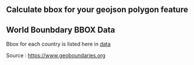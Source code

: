 ## Calculate bbox for your geojson polygon feature

## World Bounbdary BBOX Data 
Bbox for each country is listed here in [data](data/world-bbox.csv)

Source : https://www.geoboundaries.org 
